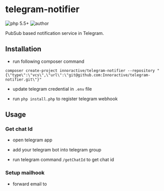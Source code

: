 # telegram-notifier
 ![php 5.5+](https://img.shields.io/badge/php-5.5+-brightgreen.svg?style=flat&logo=php&labelColor=777BB4&logoColor=white&color=lightgrey) ![author](https://img.shields.io/badge/author-kch-brightgreen.svg?style=flat&logo=bitbucket&color=lightgrey)
  
PubSub based notification service in Telegram.

## Installation

- run following composer command
```shell
composer create-project innoractive/telegram-notifier --repository "{\"type\":\"vcs\",\"url\":\"git@github.com:Innoractive/telegram-notifier.git\"}"
```

- update telegram credential in `.env` file

- run `php install.php` to register
 telegram webhook


## Usage
### Get chat Id
- open telegram app

- add your telegram bot into telegram group

- run telegram command `/getChatId` to get chat id

### Setup mailhook
- forward email to 